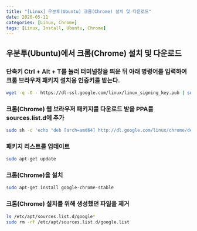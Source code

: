 ```yaml
---
title: "[Linux] 우분투(Ubuntu) 크롬(Chrome) 설치 및 다운로드"
date: 2020-05-11
categories: [Linux, Chrome]
tags: [Linux, Install, Ubuntu, Chrome]
---
```


## 우분투(Ubuntu)에서 크롬(Chrome) 설치 및 다운로드
### 단축키 Ctrl + Alt + T를 눌러 터미널창을 띄운 뒤 아래 명령어를 입력하여 크롬 브라우저 패키지 설치용 인증키를 받는다.

```bash
wget -q -O - https://dl-ssl.google.com/linux/linux_signing_key.pub | sudo apt-key add -
```

### 크롬(Chrome) 웹 브라우저 패키지를 다운로드 받을 PPA를 sources.list.d에 추가

```bash
sudo sh -c 'echo "deb [arch=amd64] http://dl.google.com/linux/chrome/deb/ stable main" >> /etc/apt/sources.list.d/google.list
```

### 패키지 리스트를 업데이트

```bash
sudo apt-get update
```

### 크롬(Chrome)을 설치

```bash
sudo apt-get install google-chrome-stable
```

### 크롬(Chrome) 설치를 위해 생성했던 파일을 제거

```bash
ls /etc/apt/sources.list.d/google*
sudo rm -rf /etc/apt/sources.list.d/google.list
```